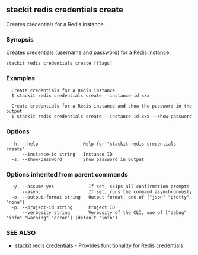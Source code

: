 ## stackit redis credentials create

Creates credentials for a Redis instance

### Synopsis

Creates credentials (username and password) for a Redis instance.

```
stackit redis credentials create [flags]
```

### Examples

```
  Create credentials for a Redis instance
  $ stackit redis credentials create --instance-id xxx

  Create credentials for a Redis instance and show the password in the output
  $ stackit redis credentials create --instance-id xxx --show-password
```

### Options

```
  -h, --help                 Help for "stackit redis credentials create"
      --instance-id string   Instance ID
  -s, --show-password        Show password in output
```

### Options inherited from parent commands

```
  -y, --assume-yes             If set, skips all confirmation prompts
      --async                  If set, runs the command asynchronously
  -o, --output-format string   Output format, one of ["json" "pretty" "none"]
  -p, --project-id string      Project ID
      --verbosity string       Verbosity of the CLI, one of ["debug" "info" "warning" "error"] (default "info")
```

### SEE ALSO

* [stackit redis credentials](./stackit_redis_credentials.md)	 - Provides functionality for Redis credentials

